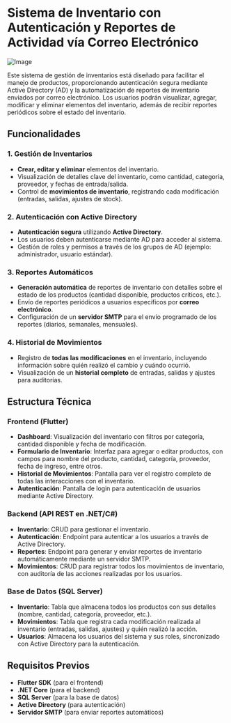 # Sistema de Inventario con Autenticación y Reportes de Actividad vía Correo Electrónico


![Image](../screenshot.png)


Este sistema de gestión de inventarios está diseñado para facilitar el manejo de productos, proporcionando autenticación segura mediante Active Directory (AD) y la automatización de reportes de inventario enviados por correo electrónico. Los usuarios podrán visualizar, agregar, modificar y eliminar elementos del inventario, además de recibir reportes periódicos sobre el estado del inventario.

## Funcionalidades

### 1. Gestión de Inventarios
- **Crear, editar y eliminar** elementos del inventario.
- Visualización de detalles clave del inventario, como cantidad, categoría, proveedor, y fechas de entrada/salida.
- Control de **movimientos de inventario**, registrando cada modificación (entradas, salidas, ajustes de stock).

### 2. Autenticación con Active Directory
- **Autenticación segura** utilizando **Active Directory**.
- Los usuarios deben autenticarse mediante AD para acceder al sistema.
- Gestión de roles y permisos a través de los grupos de AD (ejemplo: administrador, usuario estándar).

### 3. Reportes Automáticos
- **Generación automática** de reportes de inventario con detalles sobre el estado de los productos (cantidad disponible, productos críticos, etc.).
- Envío de reportes periódicos a usuarios específicos por **correo electrónico**.
- Configuración de un **servidor SMTP** para el envío programado de los reportes (diarios, semanales, mensuales).

### 4. Historial de Movimientos
- Registro de **todas las modificaciones** en el inventario, incluyendo información sobre quién realizó el cambio y cuándo ocurrió.
- Visualización de un **historial completo** de entradas, salidas y ajustes para auditorías.

## Estructura Técnica

### Frontend (Flutter)
- **Dashboard**: Visualización del inventario con filtros por categoría, cantidad disponible y fecha de modificación.
- **Formulario de Inventario**: Interfaz para agregar o editar productos, con campos para nombre del producto, cantidad, categoría, proveedor, fecha de ingreso, entre otros.
- **Historial de Movimientos**: Pantalla para ver el registro completo de todas las interacciones con el inventario.
- **Autenticación**: Pantalla de login para autenticación de usuarios mediante Active Directory.

### Backend (API REST en .NET/C#)
- **Inventario**: CRUD para gestionar el inventario.
- **Autenticación**: Endpoint para autenticar a los usuarios a través de Active Directory.
- **Reportes**: Endpoint para generar y enviar reportes de inventario automáticamente mediante un servidor SMTP.
- **Movimientos**: CRUD para registrar todos los movimientos de inventario, con auditoría de las acciones realizadas por los usuarios.

### Base de Datos (SQL Server)
- **Inventario**: Tabla que almacena todos los productos con sus detalles (nombre, cantidad, categoría, proveedor, etc.).
- **Movimientos**: Tabla que registra cada modificación realizada al inventario (entradas, salidas, ajustes) y quién realizó la acción.
- **Usuarios**: Almacena los usuarios del sistema y sus roles, sincronizado con Active Directory para la autenticación.

## Requisitos Previos
- **Flutter SDK** (para el frontend)
- **.NET Core** (para el backend)
- **SQL Server** (para la base de datos)
- **Active Directory** (para autenticación)
- **Servidor SMTP** (para enviar reportes automáticos)
